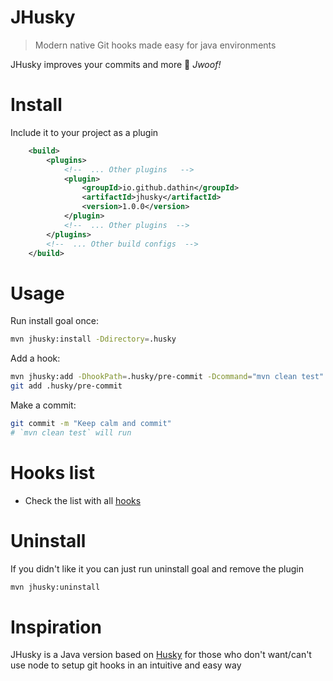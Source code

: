 # JHusky

> Modern native Git hooks made easy for java environments

JHusky improves your commits and more 🐶 *Jwoof!*

# Install

Include it to your project as a plugin

```xml
    <build>
        <plugins>
            <!--  ... Other plugins   -->
            <plugin>
                <groupId>io.github.dathin</groupId>
                <artifactId>jhusky</artifactId>
                <version>1.0.0</version>
            </plugin>
            <!--  ... Other plugins  -->
        </plugins>
        <!--  ... Other build configs  -->
    </build>
```

# Usage

Run install goal once:

```sh
mvn jhusky:install -Ddirectory=.husky
```

Add a hook:

```sh
mvn jhusky:add -DhookPath=.husky/pre-commit -Dcommand="mvn clean test"
git add .husky/pre-commit
```

Make a commit:

```sh
git commit -m "Keep calm and commit"
# `mvn clean test` will run
```

# Hooks list
- Check the list with all [hooks](https://git-scm.com/docs/githooks#_hooks)

# Uninstall

If you didn't like it you can just run uninstall goal and remove the plugin

```sh
mvn jhusky:uninstall
```

# Inspiration
JHusky is a Java version based on [Husky](https://github.com/typicode/husky) for those who don't want/can't use node to setup git hooks in an intuitive and easy way
